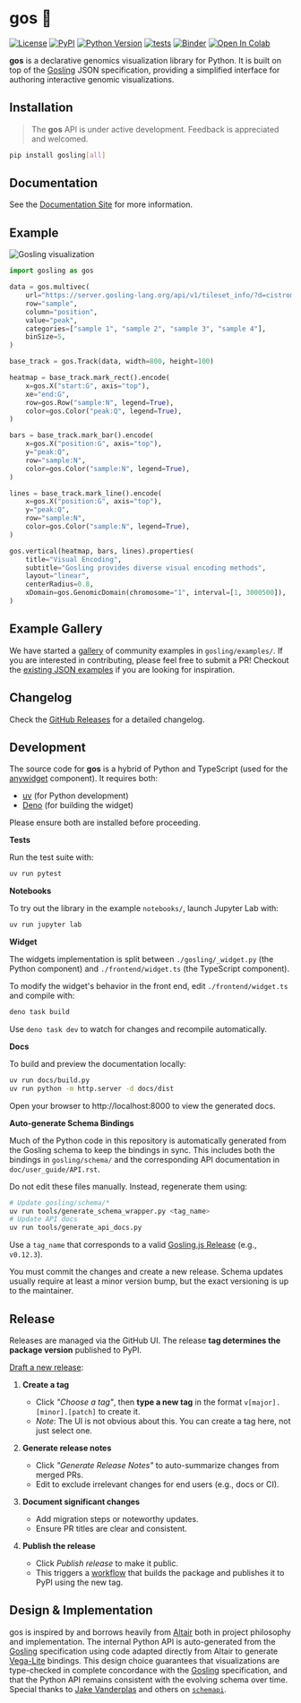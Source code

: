 # gos 🦆

[![License](https://img.shields.io/pypi/l/gosling.svg?color=green)](https://github.com/gosling-lang/gos/raw/main/LICENSE)
[![PyPI](https://img.shields.io/pypi/v/gosling.svg?color=green)](https://pypi.org/project/gosling)
[![Python Version](https://img.shields.io/pypi/pyversions/gosling.svg?color=green)](https://python.org)
[![tests](https://github.com/gosling-lang/gos/workflows/Test/badge.svg)](https://github.com/gosling-lang/gos/actions)
[![Binder](https://mybinder.org/badge_logo.svg)](https://mybinder.org/v2/gh/gosling-lang/gos/main?filepath=notebooks%2Fmultiple-coordinated-views.ipynb)
[![Open In Colab](https://colab.research.google.com/assets/colab-badge.svg)](https://colab.research.google.com/github/gosling-lang/gos/blob/main/notebooks/multiple-coordinated-views.ipynb)

**gos** is a declarative genomics visualization library for Python. It is built
on top of the [Gosling] JSON specification, providing a simplified interface for
authoring interactive genomic visualizations.

## Installation

> The **gos** API is under active development. Feedback is appreciated and
> welcomed.

```bash
pip install gosling[all]
```

## Documentation

See the [Documentation Site](https://gosling-lang.github.io/gos) for more
information.

## Example

<img src="https://github.com/gosling-lang/gos/raw/main/doc/_static/example.gif" alt="Gosling visualization"/>

```python
import gosling as gos

data = gos.multivec(
    url="https://server.gosling-lang.org/api/v1/tileset_info/?d=cistrome-multivec",
    row="sample",
    column="position",
    value="peak",
    categories=["sample 1", "sample 2", "sample 3", "sample 4"],
    binSize=5,
)

base_track = gos.Track(data, width=800, height=100)

heatmap = base_track.mark_rect().encode(
    x=gos.X("start:G", axis="top"),
    xe="end:G",
    row=gos.Row("sample:N", legend=True),
    color=gos.Color("peak:Q", legend=True),
)

bars = base_track.mark_bar().encode(
    x=gos.X("position:G", axis="top"),
    y="peak:Q",
    row="sample:N",
    color=gos.Color("sample:N", legend=True),
)

lines = base_track.mark_line().encode(
    x=gos.X("position:G", axis="top"),
    y="peak:Q",
    row="sample:N",
    color=gos.Color("sample:N", legend=True),
)

gos.vertical(heatmap, bars, lines).properties(
    title="Visual Encoding",
    subtitle="Gosling provides diverse visual encoding methods",
    layout="linear",
    centerRadius=0.8,
    xDomain=gos.GenomicDomain(chromosome="1", interval=[1, 3000500]),
)
```

## Example Gallery

We have started a
[gallery](https://gosling-lang.github.io/gos/gallery/index.html) of community
examples in `gosling/examples/`. If you are interested in contributing, please
feel free to submit a PR! Checkout the
[existing JSON examples](http://gosling-lang.org/examples/) if you are looking
for inspiration.

## Changelog

Check the [GitHub Releases](https://github.com/gosling-lang/gos/releases) for a
detailed changelog.

## **Development**

The source code for **gos** is a hybrid of Python and TypeScript (used for the
[anywidget](https://github.com/manzt/anywidget) component). It requires both:

- [uv](https://github.com/astral-sh/uv) (for Python development)
- [Deno](https://deno.land) (for building the widget)

Please ensure both are installed before proceeding.

**Tests**

Run the test suite with:

```sh
uv run pytest
```

**Notebooks**

To try out the library in the example `notebooks/`, launch Jupyter Lab with:

```sh
uv run jupyter lab
```

**Widget**

The widgets implementation is split between `./gosling/_widget.py` (the Python
component) and `./frontend/widget.ts` (the TypeScript component).

To modify the widget's behavior in the front end, edit `./frontend/widget.ts`
and compile with:

```sh
deno task build
```

Use `deno task dev` to watch for changes and recompile automatically.

**Docs**

To build and preview the documentation locally:

```sh
uv run docs/build.py
uv run python -m http.server -d docs/dist
```

Open your browser to http://localhost:8000 to view the generated docs.

**Auto-generate Schema Bindings**

Much of the Python code in this repository is automatically generated from the
Gosling schema to keep the bindings in sync. This includes both the bindings in
`gosling/schema/` and the corresponding API documentation in
`doc/user_guide/API.rst`.

Do not edit these files manually. Instead, regenerate them using:

```sh
# Update gosling/schema/*
uv run tools/generate_schema_wrapper.py <tag_name>
# Update API docs
uv run tools/generate_api_docs.py
```

Use a `tag_name` that corresponds to a valid
[Gosling.js Release](https://github.com/gosling-lang/gosling.js/releases) (e.g.,
`v0.12.3`).

You must commit the changes and create a new release. Schema updates usually
require at least a minor version bump, but the exact versioning is up to the
maintainer.

## Release

Releases are managed via the GitHub UI. The release **tag determines the package
version** published to PyPI.

[Draft a new release](https://github.com/gosling-lang/gos/releases/new):

1. **Create a tag**

   - Click _"Choose a tag"_, then **type a new tag** in the format
     `v[major].[minor].[patch]` to create it.
   - _Note_: The UI is not obvious about this. You can create a tag here, not
     just select one.

2. **Generate release notes**

   - Click _"Generate Release Notes"_ to auto-summarize changes from merged PRs.
   - Edit to exclude irrelevant changes for end users (e.g., docs or CI).

3. **Document significant changes**

   - Add migration steps or noteworthy updates.
   - Ensure PR titles are clear and consistent.

4. **Publish the release**

   - Click _Publish release_ to make it public.
   - This triggers a [workflow](.github/workflows/release.yml) that builds the
     package and publishes it to PyPI using the new tag.

## Design & Implementation

gos is inspired by and borrows heavily from [Altair] both in project philosophy
and implementation. The internal Python API is auto-generated from the [Gosling]
specification using code adapted directly from Altair to generate [Vega-Lite]
bindings. This design choice guarantees that visualizations are type-checked in
complete concordance with the [Gosling] specification, and that the Python API
remains consistent with the evolving schema over time. Special thanks to
[Jake Vanderplas](https://github.com/jakevdp) and others on
[`schemapi`](https://github.com/altair-viz/altair/tree/master/tools/schemapi).

[Gosling]: https://github.com/gosling-lang/gosling.js
[Altair]: https://github.com/altair-viz/altair
[Vega-Lite]: https://github.com/vega/vega-lite

